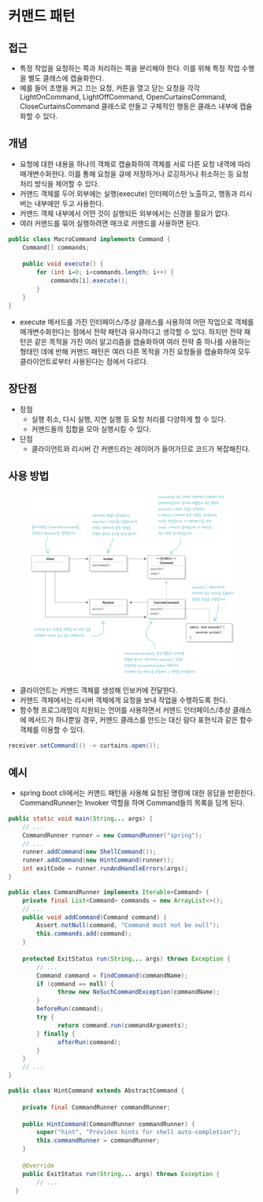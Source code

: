 # 커맨드 패턴

## 접근

* 특정 작업을 요청하는 쪽과 처리하는 쪽을 분리해야 한다. 이를 위해 특정 작업 수행을 별도 클래스에 캡슐화한다.
* 예를 들어 조명을 켜고 끄는 요청, 커튼을 열고 닫는 요청을 각각 LightOnCommand, LightOffCommand, OpenCurtainsCommand, CloseCurtainsCommand 클래스로 만들고 구체적인 행동은 클래스 내부에 캡슐화할 수 있다.

## 개념

* 요청에 대한 내용을 하나의 객체로 캡슐화하여 객체를 서로 다른 요청 내역에 따라 매개변수화한다. 이를 통해 요청을 큐에 저장하거나 로깅하거나 취소하는 등 요청 처리 방식을 제어할 수 있다.
* 커맨드 객체를 두어 외부에는 실행(execute) 인터페이스만 노출하고, 행동과 리시버는 내부에만 두고 사용한다.
* 커맨드 객체 내부에서 어떤 것이 실행되든 외부에서는 신경쓸 필요가 없다.
* 여러 커맨드를 묶어 실행하려면 매크로 커맨드를 사용하면 된다.

```java
public class MacroCommand implements Command {
    Command[] commands;
    
    public void execute() {
        for (int i=0; i<commands.length; i++) {
            commands[i].execute();
        }
    }
}
```

* execute 메서드를 가진 인터페이스/추상 클래스를 사용하여 어떤 작업으로 객체를 매개변수화한다는 점에서 전략 패턴과 유사하다고 생각할 수 있다. 하지만 전략 패턴은 같은 목적을 가진 여러 알고리즘을 캡슐화하여 여러 전략 중 하나를 사용하는 형태인 데에 반해 커맨드 패턴은 여러 다른 목적을 가진 요청들을 캡슐화하여 모두 클라이언트로부터 사용된다는 점에서 다르다.

## 장단점

* 장점
  * 실행 취소, 다시 실행, 지연 실행 등 요청 처리를 다양하게 할 수 있다.
  * 커맨드들의 집합을 모아 실행시킬 수 있다.
* 단점
  * 클라이언트와 리시버 간 커맨드라는 레이어가 들어가므로 코드가 복잡해진다.

## 사용 방법

<figure><img src="../../.gitbook/assets/image (1) (1) (1) (1) (1) (1) (1) (1).png" alt=""><figcaption></figcaption></figure>

* 클라이언트는 커맨드 객체를 생성해 인보커에 전달한다.
* 커맨드 객체에서는 리시버 객체에게 요청을 보내 작업을 수행하도록 한다.
* 함수형 프로그래밍이 지원되는 언어를 사용하면서 커맨드 인터페이스/추상 클래스에 메서드가 하나뿐일 경우, 커맨드 클래스를 만드는 대신 람다 표현식과 같은 함수 객체를 이용할 수 있다.

```java
receiver.setCommand(() -> curtains.open());
```

## 예시

* spring boot cli에서는 커맨드 패턴을 사용해 요청된 명령에 대한 응답을 반환한다. CommandRunner는 Invoker 역할을 하며 Command들의 목록을 담게 된다.

```java
public static void main(String... args) {
    // ...
    CommandRunner runner = new CommandRunner("spring");
    // ...
    runner.addCommand(new ShellCommand());
    runner.addCommand(new HintCommand(runner));
    int exitCode = runner.runAndHandleErrors(args);
}
```

```java
public class CommandRunner implements Iterable<Command> {
    private final List<Command> commands = new ArrayList<>();
    // ...
    public void addCommand(Command command) {
    	Assert.notNull(command, "Command must not be null");
    	this.commands.add(command);
    }
    
    protected ExitStatus run(String... args) throws Exception {
        // ...
        Command command = findCommand(commandName);
        if (command == null) {
              throw new NoSuchCommandException(commandName);
        }
        beforeRun(command);
        try {
              return command.run(commandArguments);
        } finally {
              afterRun(command);
        }
    }
    // ...
}
```

```java
public class HintCommand extends AbstractCommand {

    private final CommandRunner commandRunner;

    public HintCommand(CommandRunner commandRunner) {
        super("hint", "Provides hints for shell auto-completion");
        this.commandRunner = commandRunner;
    }

    @Override
    public ExitStatus run(String... args) throws Exception {
        // ...
  }
```
